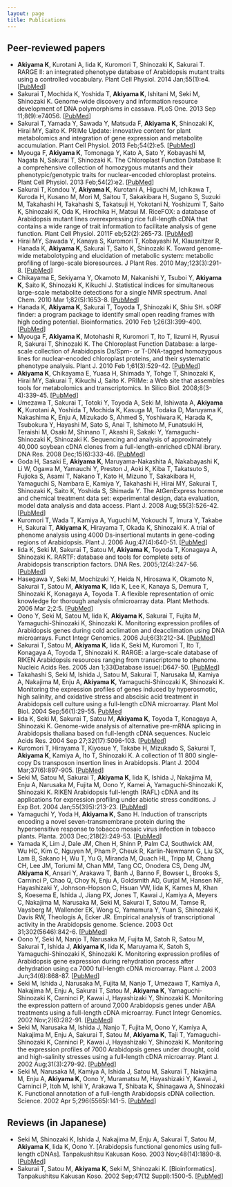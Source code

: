 ```yaml
---
layout: page
title: Publications
---
```


## Peer-reviewed papers

- **Akiyama K**, Kurotani A, Iida K, Kuromori T, Shinozaki K, Sakurai T. RARGE II: an integrated phenotype database of Arabidopsis mutant traits using a controlled vocabulary. Plant Cell Physiol. 2014 Jan;55(1):e4. [[PubMed](https://www.ncbi.nlm.nih.gov/pubmed/24272250)]
- Sakurai T, Mochida K, Yoshida T, **Akiyama K**, Ishitani M, Seki M, Shinozaki K. Genome-wide discovery and information resource development of DNA polymorphisms in cassava. PLoS One. 2013 Sep 11;8(9):e74056. [[PubMed](https://www.ncbi.nlm.nih.gov/pubmed/24040164)]
- Sakurai T, Yamada Y, Sawada Y, Matsuda F, **Akiyama K**, Shinozaki K, Hirai MY, Saito K. PRIMe Update: innovative content for plant metabolomics and integration of gene expression and metabolite accumulation. Plant Cell Physiol. 2013 Feb;54(2):e5. [[PubMed](https://www.ncbi.nlm.nih.gov/pubmed/23292601)]
- Myouga F, **Akiyama K**, Tomonaga Y, Kato A, Sato Y, Kobayashi M, Nagata N, Sakurai T, Shinozaki K. The Chloroplast Function Database II: a comprehensive collection of homozygous mutants and their phenotypic/genotypic traits for nuclear-encoded chloroplast proteins. Plant Cell Physiol. 2013 Feb;54(2):e2. [[PubMed](https://www.ncbi.nlm.nih.gov/pubmed/23230006)]
- Sakurai T, Kondou Y, **Akiyama K**, Kurotani A, Higuchi M, Ichikawa T, Kuroda H, Kusano M, Mori M, Saitou T, Sakakibara H, Sugano S, Suzuki M, Takahashi H, Takahashi S, Takatsuji H, Yokotani N, Yoshizumi T, Saito K, Shinozaki K, Oda K, Hirochika H, Matsui M. RiceFOX: a database of Arabidopsis mutant lines overexpressing rice full-length cDNA that contains a wide range of trait information to facilitate analysis of gene function. Plant Cell Physiol. 2011F eb;52(2):265-73. [[PubMed](https://www.ncbi.nlm.nih.gov/pubmed/21186176)]
- Hirai MY, Sawada Y, Kanaya S, Kuromori T, Kobayashi M, Klausnitzer R, Hanada K, **Akiyama K**, Sakurai T, Saito K, Shinozaki K. Toward genome-wide metabolotyping and elucidation of metabolic system: metabolic profiling of large-scale bioresources. J Plant Res. 2010 May;123(3):291-8. [[PubMed](https://www.ncbi.nlm.nih.gov/pubmed/20369372)]
- Chikayama E, Sekiyama Y, Okamoto M, Nakanishi Y, Tsuboi Y, **Akiyama K**, Saito K, Shinozaki K, Kikuchi J. Statistical indices for simultaneous large-scale metabolite detections for a single NMR spectrum. Anal Chem. 2010 Mar 1;82(5):1653-8. [[PubMed](https://www.ncbi.nlm.nih.gov/pubmed/20128615)]
- Hanada K, **Akiyama K**, Sakurai T, Toyoda T, Shinozaki K, Shiu SH. sORF finder: a program package to identify small open reading frames with high coding potential. Bioinformatics. 2010 Feb 1;26(3):399-400. [[PubMed](https://www.ncbi.nlm.nih.gov/pubmed/20008477)]
- Myouga F, **Akiyama K**, Motohashi R, Kuromori T, Ito T, Iizumi H, Ryusui R, Sakurai T, Shinozaki K. The Chloroplast Function Database: a large-scale collection of Arabidopsis Ds/Spm- or T-DNA-tagged homozygous lines for nuclear-encoded chloroplast proteins, and their systematic phenotype analysis. Plant J. 2010 Feb 1;61(3):529-42. [[PubMed](https://www.ncbi.nlm.nih.gov/pubmed/19912565)]
- **Akiyama K**, Chikayama E, Yuasa H, Shimada Y, Tohge T, Shinozaki K, Hirai MY, Sakurai T, Kikuchi J, Saito K. PRIMe: a Web site that assembles tools for metabolomics and transcriptomics. In Silico Biol. 2008;8(3-4):339-45. [[PubMed](https://www.ncbi.nlm.nih.gov/pubmed/19032166)]
- Umezawa T, Sakurai T, Totoki Y, Toyoda A, Seki M, Ishiwata A, **Akiyama K**, Kurotani A, Yoshida T, Mochida K, Kasuga M, Todaka D, Maruyama K, Nakashima K, Enju A, Mizukado S, Ahmed S, Yoshiwara K, Harada K, Tsubokura Y, Hayashi M, Sato S, Anai T, Ishimoto M, Funatsuki H, Teraishi M, Osaki M, Shinano T, Akashi R, Sakaki Y, Yamaguchi-Shinozaki K, Shinozaki K. Sequencing and analysis of approximately 40,000 soybean cDNA clones from a full-length-enriched cDNAl ibrary. DNA Res. 2008 Dec;15(6):333-46. [[PubMed](https://www.ncbi.nlm.nih.gov/pubmed/18927222)]
- Goda H, Sasaki E, **Akiyama K**, Maruyama-Nakashita A, Nakabayashi K, Li W, Ogawa M, Yamauchi Y, Preston J, Aoki K, Kiba T, Takatsuto S, Fujioka S, Asami T, Nakano T, Kato H, Mizuno T, Sakakibara H, Yamaguchi S, Nambara E, Kamiya Y, Takahashi H, Hirai MY, Sakurai T, Shinozaki K, Saito K, Yoshida S, Shimada Y. The AtGenExpress hormone and chemical treatment data set: experimental design, data evaluation, model data analysis and data access. Plant J. 2008 Aug;55(3):526-42. [[PubMed](https://www.ncbi.nlm.nih.gov/pubmed/18419781)]
- Kuromori T, Wada T, Kamiya A, Yuguchi M, Yokouchi T, Imura Y, Takabe H, Sakurai T, **Akiyama K**, Hirayama T, Okada K, Shinozaki K. A trial of phenome analysis using 4000 Ds-insertional mutants in gene-coding regions of Arabidopsis. Plant J. 2006 Aug;47(4):640-51. [[PubMed](https://www.ncbi.nlm.nih.gov/pubmed/16813574)]
- Iida K, Seki M, Sakurai T, Satou M, **Akiyama K**, Toyoda T, Konagaya A, Shinozaki K. RARTF: database and tools for complete sets of Arabidopsis transcription factors. DNA Res. 2005;12(4):247-56. [[PubMed](https://www.ncbi.nlm.nih.gov/pubmed/16769687)]
- Hasegawa Y, Seki M, Mochizuki Y, Heida N, Hirosawa K, Okamoto N, Sakurai T, Satou M, **Akiyama K**, Iida K, Lee K, Kanaya S, Demura T, Shinozaki K, Konagaya A, Toyoda T. A flexible representation of omic knowledge for thorough analysis ofmicroarray data. Plant Methods. 2006 Mar 2;2:5. [[PubMed](https://www.ncbi.nlm.nih.gov/pubmed/16509996)]
- Oono Y, Seki M, Satou M, Iida K, **Akiyama K**, Sakurai T, Fujita M, Yamaguchi-Shinozaki K, Shinozaki K. Monitoring expression profiles of Arabidopsis genes during cold acclimation and deacclimation using DNA microarrays. Funct Integr Genomics. 2006 Jul;6(3):212-34. [[PubMed](https://www.ncbi.nlm.nih.gov/pubmed/16463051)]
- Sakurai T, Satou M, **Akiyama K**, Iida K, Seki M, Kuromori T, Ito T, Konagaya A, Toyoda T, Shinozaki K. RARGE: a large-scale database of RIKEN Arabidopsis resources ranging from transcriptome to phenome. Nucleic Acids Res. 2005 Jan 1;33(Database issue):D647-50. [[PubMed](https://www.ncbi.nlm.nih.gov/pubmed/15608280)]
- Takahashi S, Seki M, Ishida J, Satou M, Sakurai T, Narusaka M, Kamiya A, Nakajima M, Enju A, **Akiyama K**, Yamaguchi-Shinozaki K, Shinozaki K. Monitoring the expression profiles of genes induced by hyperosmotic, high salinity, and oxidative stress and abscisic acid treatment in Arabidopsis cell culture using a full-length cDNA microarray. Plant Mol Biol. 2004 Sep;56(1):29-55. [PubMed](https://www.ncbi.nlm.nih.gov/pubmed/15604727)
- Iida K, Seki M, Sakurai T, Satou M, **Akiyama K**, Toyoda T, Konagaya A, Shinozaki K. Genome-wide analysis of alternative pre-mRNA splicing in Arabidopsis thaliana based on full-length cDNA sequences. Nucleic Acids Res. 2004 Sep 27;32(17):5096-103. [[PubMed](https://www.ncbi.nlm.nih.gov/pubmed/15452276)]
- Kuromori T, Hirayama T, Kiyosue Y, Takabe H, Mizukado S, Sakurai T, **Akiyama K**, Kamiya A, Ito T, Shinozaki K. A collection of 11 800 single-copy Ds transposon insertion lines in Arabidopsis. Plant J. 2004 Mar;37(6):897-905. [[PubMed](https://www.ncbi.nlm.nih.gov/pubmed/14996221)]
- Seki M, Satou M, Sakurai T, **Akiyama K**, Iida K, Ishida J, Nakajima M, Enju A, Narusaka M, Fujita M, Oono Y, Kamei A, Yamaguchi-Shinozaki K, Shinozaki K. RIKEN Arabidopsis full-length (RAFL) cDNA and its applications for expression profiling under abiotic stress conditions. J Exp Bot. 2004 Jan;55(395):213-23. [[PubMed](https://www.ncbi.nlm.nih.gov/pubmed/14673034)]
- Yamaguchi Y, Yoda H, **Akiyama K**, Sano H. Induction of transcripts encoding a novel seven-transmembrane protein during the hypersensitive response to tobacco mosaic virus infection in tobacco plants. Planta. 2003 Dec;218(2):249-53. [[PubMed](https://www.ncbi.nlm.nih.gov/pubmed/13680232)]
- Yamada K, Lim J, Dale JM, Chen H, Shinn P, Palm CJ, Southwick AM, Wu HC, Kim C, Nguyen M, Pham P, Cheuk R, Karlin-Newmann G, Liu SX, Lam B, Sakano H, Wu T, Yu G, Miranda M, Quach HL, Tripp M, Chang CH, Lee JM, Toriumi M, Chan MM, Tang CC, Onodera CS, Deng JM, **Akiyama K**, Ansari Y, Arakawa T, Banh J, Banno F, Bowser L, Brooks S, Carninci P, Chao Q, Choy N, Enju A, Goldsmith AD, Gurjal M, Hansen NF, Hayashizaki Y, Johnson-Hopson C, Hsuan VW, Iida K, Karnes M, Khan S, Koesema E, Ishida J, Jiang PX, Jones T, Kawai J, Kamiya A, Meyers C, Nakajima M, Narusaka M, Seki M, Sakurai T, Satou M, Tamse R, Vaysberg M, Wallender EK, Wong C, Yamamura Y, Yuan S, Shinozaki K, Davis RW, Theologis A, Ecker JR. Empirical analysis of transcriptional activity in the Arabidopsis genome. Science. 2003 Oct 31;302(5646):842-6. [[PubMed](https://www.ncbi.nlm.nih.gov/pubmed/14593172)]
- Oono Y, Seki M, Nanjo T, Narusaka M, Fujita M, Satoh R, Satou M, Sakurai T, Ishida J, **Akiyama K**, Iida K, Maruyama K, Satoh S, Yamaguchi-Shinozaki K, Shinozaki K. Monitoring expression profiles of Arabidopsis gene expression during rehydration process after dehydration using ca 7000 full-length cDNA microarray. Plant J. 2003 Jun;34(6):868-87. [[PubMed](https://www.ncbi.nlm.nih.gov/pubmed/12795706)]
- Seki M, Ishida J, Narusaka M, Fujita M, Nanjo T, Umezawa T, Kamiya A, Nakajima M, Enju A, Sakurai T, Satou M, **Akiyama K**, Yamaguchi-Shinozaki K, Carninci P, Kawai J, Hayashizaki Y, Shinozaki K. Monitoring the expression pattern of around 7,000 Arabidopsis genes under ABA treatments using a full-length cDNA microarray. Funct Integr Genomics. 2002 Nov;2(6):282-91. [[PubMed](https://www.ncbi.nlm.nih.gov/pubmed/12444421)]
- Seki M, Narusaka M, Ishida J, Nanjo T, Fujita M, Oono Y, Kamiya A, Nakajima M, Enju A, Sakurai T, Satou M, **Akiyama K**, Taji T, Yamaguchi-Shinozaki K, Carninci P, Kawai J, Hayashizaki Y, Shinozaki K. Monitoring the expression profiles of 7000 Arabidopsis genes under drought, cold and high-salinity stresses using a full-length cDNA microarray. Plant J. 2002 Aug;31(3):279-92. [[PubMed](https://www.ncbi.nlm.nih.gov/pubmed/12164808)]
- Seki M, Narusaka M, Kamiya A, Ishida J, Satou M, Sakurai T, Nakajima M, Enju A, **Akiyama K**, Oono Y, Muramatsu M, Hayashizaki Y, Kawai J, Carninci P, Itoh M, Ishii Y, Arakawa T, Shibata K, Shinagawa A, Shinozaki K. Functional annotation of a full-length Arabidopsis cDNA collection. Science. 2002 Apr 5;296(5565):141-5. [[PubMed](https://www.ncbi.nlm.nih.gov/pubmed/11910074)]

## Reviews (in Japanese)

- Seki M, Shinozaki K, Ishida J, Nakajima M, Enju A, Sakurai T, Satou M, **Akiyama K**, Iida K, Oono Y. [Arabidopsis functional genomics using full-length cDNAs]. Tanpakushitsu Kakusan Koso. 2003 Nov;48(14):1890-8. [[PubMed](https://www.ncbi.nlm.nih.gov/pubmed/14619414)]
- Sakurai T, Satou M, **Akiyama K**, Seki M, Shinozaki K. [Bioinformatics]. Tanpakushitsu Kakusan Koso. 2002 Sep;47(12 Suppl):1500-5. [[PubMed](https://www.ncbi.nlm.nih.gov/pubmed/12357601)]
